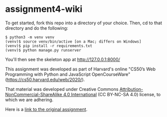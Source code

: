 # assignment4-wiki

To get started, fork this repo into a directory of your choice. Then, cd to that directory and do the following:
```
$ python3 -m venv venv
(venv)$ source venv/bin/active [on a Mac; differs on Windows]
(venv)$ pip install -r requirements.txt
(venv)$ python manage.py runserver
```
You'll then see the skeleton app at http://127.0.0.1:8000/


This assignment was developed as part of Harvard's online "CS50’s Web Programming with Python and JavaScript
OpenCourseWare" (https://cs50.harvard.edu/web/2020/). 

That material was developed under Creative Commons [Attribution-NonCommercial-ShareAlike 4.0 International](https://creativecommons.org/licenses/by-nc-sa/4.0/) (CC BY-NC-SA 4.0) license, to which we are adhering.

Here is a [link to the original assignment](https://cs50.harvard.edu/web/2020/projects/1/wiki/).
